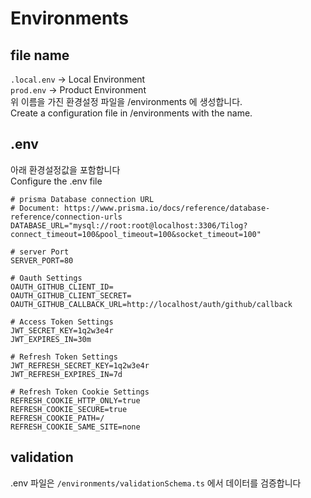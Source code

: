 # Environments

## file name

`.local.env` -> Local Environment  
`prod.env` -> Product Environment  
위 이름을 가진 환경설정 파일을 /environments 에 생성합니다.  
Create a configuration file in /environments with the name.

## .env

아래 환경설정값을 포함합니다  
Configure the .env file

```
# prisma Database connection URL
# Document: https://www.prisma.io/docs/reference/database-reference/connection-urls
DATABASE_URL="mysql://root:root@localhost:3306/Tilog?connect_timeout=100&pool_timeout=100&socket_timeout=100"

# server Port
SERVER_PORT=80

# Oauth Settings
OAUTH_GITHUB_CLIENT_ID=
OAUTH_GITHUB_CLIENT_SECRET=
OAUTH_GITHUB_CALLBACK_URL=http://localhost/auth/github/callback

# Access Token Settings
JWT_SECRET_KEY=1q2w3e4r
JWT_EXPIRES_IN=30m

# Refresh Token Settings
JWT_REFRESH_SECRET_KEY=1q2w3e4r
JWT_REFRESH_EXPIRES_IN=7d

# Refresh Token Cookie Settings
REFRESH_COOKIE_HTTP_ONLY=true
REFRESH_COOKIE_SECURE=true
REFRESH_COOKIE_PATH=/
REFRESH_COOKIE_SAME_SITE=none
```

## validation

.env 파일은 `/environments/validationSchema.ts` 에서 데이터를 검증합니다
